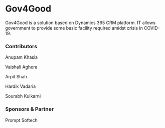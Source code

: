 # Gov4Good
Gov4Good is a solution based on Dynamics 365 CRM platform. IT allows government to provide some basic facility required amidst crisis in COVID-19.


### Contributors
Anupam Khasia

Vaishali Aghera

Arpit Shah

Hardik Vadaria

Sourabh Kulkarni

### Sponsors & Partner

Prompt Softech
